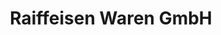 ---
title: "Raiffeisen Waren GmbH"
url: /frielendorf/raiffeisen-waren-gmbh/
shop: Landwirtschaftlich
---